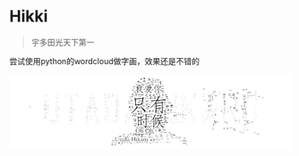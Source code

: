 # Hikki
> 宇多田光天下第一

尝试使用python的wordcloud做字画，效果还是不错的

![](https://github.com/soarskyforward/Hikki/blob/master/22th.png)
